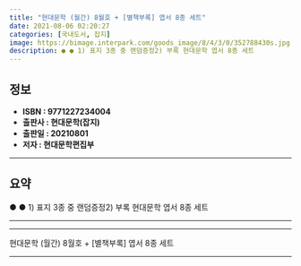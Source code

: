 ```yaml
---
title: "현대문학 (월간) 8월호 + [별책부록] 엽서 8종 세트"
date: 2021-08-06 02:20:27
categories: [국내도서, 잡지]
image: https://bimage.interpark.com/goods_image/8/4/3/0/352788430s.jpg
description: ● ● 1) 표지 3종 중 랜덤증정2) 부록 현대문학 엽서 8종 세트
---
```


## **정보**

- **ISBN : 9771227234004**
- **출판사 : 현대문학(잡지)**
- **출판일 : 20210801**
- **저자 : 현대문학편집부**

------



## **요약**

●  ●  1) 표지 3종 중 랜덤증정2) 부록 현대문학 엽서 8종 세트

------



------


현대문학 (월간) 8월호 + [별책부록] 엽서 8종 세트 

------


